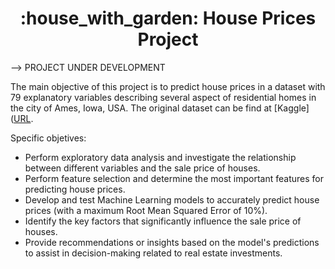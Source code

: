 <h1 align="center"> :house_with_garden: House Prices Project</h1>



--> PROJECT UNDER DEVELOPMENT

The main objective of this project is to predict house prices in a dataset with 79 explanatory variables describing several aspect of residential homes in the city of Ames, Iowa, USA. The original dataset can be find at [Kaggle]([URL](https://www.kaggle.com/competitions/house-prices-advanced-regression-techniques).

Specific objetives:
  * Perform exploratory data analysis and investigate the relationship between different variables and the sale price of houses.
  * Perform feature selection and determine the most important features for predicting house prices.
  * Develop and test Machine Learning models to accurately predict house prices (with a maximum Root Mean Squared Error of 10%).
  * Identify the key factors that significantly influence the sale price of houses.
  * Provide recommendations or insights based on the model's predictions to assist in decision-making related to real estate investments.
